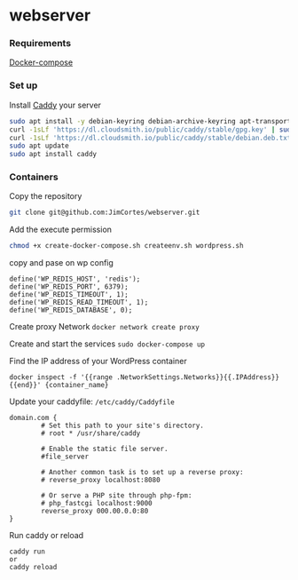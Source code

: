 # webserver

### Requirements 
[Docker-compose](https://docs.docker.com/)

### Set up
Install [Caddy](https://caddyserver.com/docs/install#debian-ubuntu-raspbian) your server
```bash
sudo apt install -y debian-keyring debian-archive-keyring apt-transport-https
curl -1sLf 'https://dl.cloudsmith.io/public/caddy/stable/gpg.key' | sudo gpg --dearmor -o /usr/share/keyrings/caddy-stable-archive-keyring.gpg
curl -1sLf 'https://dl.cloudsmith.io/public/caddy/stable/debian.deb.txt' | sudo tee /etc/apt/sources.list.d/caddy-stable.list
sudo apt update
sudo apt install caddy
```

### Containers

Copy the repository
```bash
git clone git@github.com:JimCortes/webserver.git
```
Add the execute permission
```bash
chmod +x create-docker-compose.sh createenv.sh wordpress.sh
```
copy and pase on wp config
```
define('WP_REDIS_HOST', 'redis');
define('WP_REDIS_PORT', 6379);
define('WP_REDIS_TIMEOUT', 1);
define('WP_REDIS_READ_TIMEOUT', 1);
define('WP_REDIS_DATABASE', 0);
```

Create proxy Network
```docker network create proxy```

Create and start the services
```sudo docker-compose up```

Find the IP address of your WordPress container
```
docker inspect -f '{{range .NetworkSettings.Networks}}{{.IPAddress}}{{end}}' {container_name}
```

Update your caddyfile:
```/etc/caddy/Caddyfile```

```
domain.com {
        # Set this path to your site's directory.
        # root * /usr/share/caddy

        # Enable the static file server.
        #file_server

        # Another common task is to set up a reverse proxy:
        # reverse_proxy localhost:8080

        # Or serve a PHP site through php-fpm:
        # php_fastcgi localhost:9000
        reverse_proxy 000.00.0.0:80
}
```

Run caddy or reload

```
caddy run 
or 
caddy reload
```